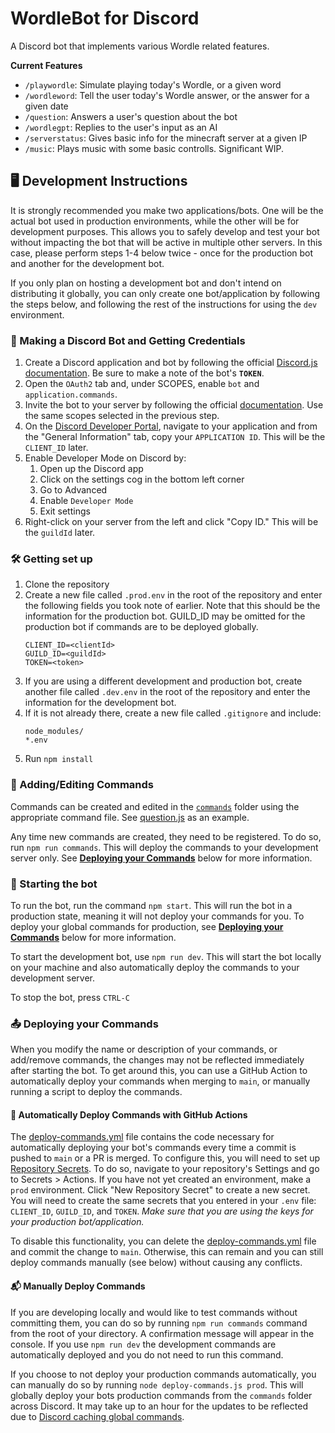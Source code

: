 # WordleBot for Discord

A Discord bot that implements various Wordle related features.

**Current Features**

* `/playwordle`: Simulate playing today's Wordle, or a given word
* `/wordleword`: Tell the user today's Wordle answer, or the answer for a given date
* `/question`: Answers a user's question about the bot
* `/wordlegpt`: Replies to the user's input as an AI
* `/serverstatus`: Gives basic info for the minecraft server at a given IP
* `/music`: Plays music with some basic controlls. Significant WIP.

<!--
TODO add invite link
<div align="center">
    <a href="">
        <img src="https://docs.google.com/drawings/d/e/2PACX-1vT8NvgkGLPm2xX0W5kTat9bEcm_m57PQrYqdG4c0J__qLye9fRU-EH4ixTwe3xnHSa6eFYT5YgWVup8/pub?w=356&h=75" alt="Invite WordleBot to your server!"/>
    </a>
</div>
-->

## 🖥 Development Instructions
It is strongly recommended you make two applications/bots. One will be the actual bot used in production environments, while the other will be for development purposes. This allows you to safely develop and test your bot without impacting the bot that will be active in multiple other servers. In this case, please perform steps 1-4 below twice - once for the production bot and another for the development bot.

If you only plan on hosting a development bot and don't intend on distributing it globally, you can only create one bot/application by following the steps below, and following the rest of the instructions for using the `dev` environment.

### 📱 Making a Discord Bot and Getting Credentials
1. Create a Discord application and bot by following the official [Discord.js documentation](https://discordjs.guide/preparations/setting-up-a-bot-application.html#creating-your-bot). Be sure to make a note of the bot's **`TOKEN`**.
2. Open the `OAuth2` tab and, under SCOPES, enable `bot` and `application.commands`.
3. Invite the bot to your server by following the official [documentation](https://discordjs.guide/preparations/adding-your-bot-to-servers.html). Use the same scopes selected in the previous step.
4. On the [Discord Developer Portal](https://discord.com/developers/), navigate to your application and from the "General Information" tab, copy your `APPLICATION ID`. This will be the `CLIENT_ID` later.
5. Enable Developer Mode on Discord by:
    1. Open up the Discord app
    2. Click on the settings cog in the bottom left corner
    3. Go to Advanced
    4. Enable `Developer Mode`
    5. Exit settings
6. Right-click on your server from the left and click "Copy ID." This will be the `guildId` later.

### 🛠 Getting set up
1. Clone the repository
2. Create a new file called  `.prod.env` in the root of the repository and enter the following fields you took note of earlier. Note that this should be the information for the production bot. GUILD_ID may be omitted for the production bot if commands are to be deployed globally.
    ```
    CLIENT_ID=<clientId>
    GUILD_ID=<guildId>
    TOKEN=<token>
    ```
3. If you are using a different development and production bot, create another file called `.dev.env` in the root of the repository and enter the information for the development bot.
4. If it is not already there, create a new file called `.gitignore` and include:
      ```
      node_modules/
      *.env
      ```
5. Run `npm install`

### 📝 Adding/Editing Commands
Commands can be created and edited in the [`commands`](commands) folder using the appropriate command file. See [question.js](commands/question.js) as an example.

Any time new commands are created, they need to be registered. To do so, run `npm run commands`. This will deploy the commands to your development server only. See [**Deploying your Commands**](#deploying-your-commands) below for more information.

### 🤖 Starting the bot
To run the bot, run the command `npm start`. This will run the bot in a production state, meaning it will not deploy your commands for you. To deploy your global commands for production, see [**Deploying your Commands**](#📤-deploying-your-commands) below for more information.

To start the development bot, use `npm run dev`. This will start the bot locally on your machine and also automatically deploy the commands to your development server.

To stop the bot, press `CTRL-C`

### 📤 Deploying your Commands
When you modify the name or description of your commands, or add/remove commands, the changes may not be reflected immediately after starting the bot. To get around this, you can use a GitHub Action to automatically deploy your commands when merging to `main`, or manually running a script to deploy the commands.

#### 🔄 Automatically Deploy Commands with GitHub Actions
The [deploy-commands.yml](.github/workflows/deploy-commands.yml) file contains the code necessary for automatically deploying your bot's commands every time a commit is pushed to `main` or a PR is merged. To configure this, you will need to set up [Repository Secrets](https://github.com/Azure/actions-workflow-samples/blob/master/assets/create-secrets-for-GitHub-workflows.md). To do so, navigate to your repository's Settings and go to Secrets > Actions. If you have not yet created an environment, make a `prod` environment. Click "New Repository Secret" to create a new secret. You will need to create the same secrets that you entered in your `.env` file: `CLIENT_ID`, `GUILD_ID`, and `TOKEN`. _Make sure that you are using the keys for your production bot/application._

To disable this functionality, you can delete the [deploy-commands.yml](.github/workflows/deploy-commands.yml) file and commit the change to `main`. Otherwise, this can remain and you can still deploy commands manually (see below) without causing any conflicts.

#### 📬 Manually Deploy Commands
If you are developing locally and would like to test commands without committing them, you can do so by running `npm run commands` command from the root of your directory. A confirmation message will appear in the console. If you use `npm run dev` the development commands are automatically deployed and you do not need to run this command.

If you choose to not deploy your production commands automatically, you can manually do so by running `node deploy-commands.js prod`. This will globally deploy your bots production commands from the `commands` folder across Discord. It may take up to an hour for the updates to be reflected due to [Discord caching global commands](https://canary.discord.com/developers/docs/interactions/application-commands#making-a-global-command).
